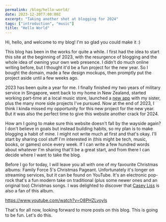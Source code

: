 ```yaml
---
permalink: /blog/hello-world/
date: 2023-12-20T7:00:00Z
excerpt: "Taking another shot at blogging for 2024"
tags: ["introduction", "music"]
title: "Hello World"
---
```


Hi, hello, and welcome to my blog! I'm so glad you could make it :)

This blog has been in the works for quite a while. I first had the idea to start this site at the beginning of 2023, with the resurgence of blogging and the whole idea of owning your own web presence. I didn't do much online writing before, but I thought it'd be a fun project for the new year. So I bought the domain, made a few design mockups, then promptly put the project aside until a few weeks ago. 

2023 has been quite a year for me. I finally finished my two years of military service in Singapore, went back to my home in New Zealand, started working part-time at a local music store, launched a [new app](https://apps.apple.com/nz/app/mochi-pets-cute-pet-widget/id6463988125) with my sister, plus the many more side projects I've pursued. Now at the end of 2023, I think I kinda missed my opportunity for this new project for the new year. But it was also the perfect time to give this website another crack for 2024. 

How am I going to make sure this website doesn't fall by the wayside again? I don't believe in goals but instead building habits, so my plan is to make blogging a habit of mine. I might not write much at first and that's okay. I'll start by sharing cool stuff I'm interested in (this might be tech, music, books, or games) once every week. If I can write a few hundred words about whatever I'm sharing that'll be a great start, and from there I can decide where I want to take the blog. 

Before I go for today, I will leave you all with one of my favourite Christmas albums: Family Force 5's Christmas Pageant. Unfortunately it's longer on streaming services, but it can be found on YouTube. It's an electronic pop-rock that's a fun modern take on traditional (plus some newer ones and an original too) Christmas songs. I was delighted to discover that [Casey Liss](https://atp.fm/417) is also a fan of this album.

https://www.youtube.com/watch?v=O8PHZLvoyls

That's for all now, looking forward to more posts on this blog. This is going to be fun. Let's do this.
